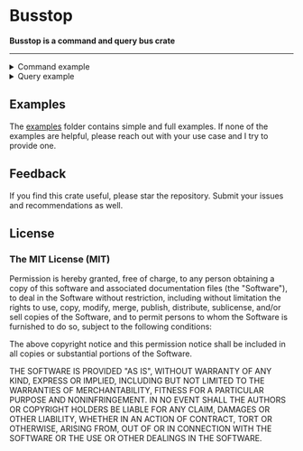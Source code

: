 # Busstop

**Busstop is a command and query bus crate**

---

<details>
<summary>
  Command example
</summary>

```rust
use busstop::{CommandHandler, DispatchableCommand};


#[tokio::main]
async fn main() {
    // 1. Register the handler for "CreateUser" command
    CreateUser::command_handler::<CreateUserHandler>().await;

    // 2. Create an instance of the command
    let cmd = CreateUser {
        email: "james@brown.com".to_string(),
    };

    // 3. Dispatch the command
    cmd.dispatch_command().await;
}


// 4. Create the command struct
#[derive(Debug)]
struct CreateUser {
    pub email: String,
}

// 5. Make the Command dispatchable (see step 3)
impl DispatchableCommand for CreateUser {}


// 6. Create the handler struct
#[derive(Default)]
struct CreateUserHandler;

// 7. Implement the "CommandHandler" trait for this handler
#[busstop::async_trait]
impl CommandHandler for CreateUserHandler {
    async fn handle_command(&self, dc: busstop::DispatchedCommand) -> busstop::DispatchedCommand {
        let command = dc.the_command::<CreateUser>();

        println!("handling 'create user' : {:?}", command.unwrap().email);

        dc
    }
}

```

</details>
<details>
  <summary>
   Query example
  </summary>

```rust
use busstop::{DispatchableQuery, DispatchedQuery, QueryHandler};

#[tokio::main]
async fn main() {

    // 1. Register query handler
    SumOfQuery::query_handler::<HandlerSumOfQuery>().await;

    // 2. Create an instance of the query
    let query = SumOfQuery {
        numbers: vec![2, 4, 6, 8],
    };

    // 3. Dispatch the query
    let result = query.dispatch_query().await;

    // 4. Use the returned value
    if let Some(d) = result {
        println!("Answer returned: {:#?}", d.value::<i32>());
    }
}

// 5. Create a Query Struct
#[derive(Debug)]
struct SumOfQuery {
    pub numbers: Vec<i32>,
}

// 6. Implement the "DispatchableQuery" trait for "SumOfQuery"
impl DispatchableQuery for SumOfQuery {}

// 7. Create a Handler struct
#[derive(Default)]
struct HandlerSumOfQuery;

// 8. Implement "QueryHandler" trait for "HandleSumOfQuery"
#[busstop::async_trait]
impl QueryHandler for HandlerSumOfQuery {
    async fn handle_query(&self, dispatched_query: busstop::DispatchedQuery) -> DispatchedQuery {
        // 9. Get the query instance
        let query = dispatched_query.the_query::<SumOfQuery>(); 

        let sum = if let Some(subject) = query {
            log::info!("summing up: {:?}", subject.numbers);
            subject.numbers.iter().fold(0, |sum, n| sum + n)
        } else {
            0
        };

        println!("handling 'sum of query'. sum: {:?}", &sum);

        // 10. Make sure to set the value to return
        dispatched_query.set_value(sum);

        dispatched_query
    }
}

```

</details>



## Examples
The [examples](https://github.com/shiftrightonce/busstop/tree/main/examples) folder contains simple and full examples. If none of the examples are helpful,
please reach out with your use case and I  try to provide one.


## Feedback
If you find this crate useful, please star the repository. Submit your issues and recommendations as well.

## License

### The MIT License (MIT)

Permission is hereby granted, free of charge, to any person obtaining a copy of this software and associated documentation files (the "Software"), to deal in the Software without restriction, including without limitation the rights to use, copy, modify, merge, publish, distribute, sublicense, and/or sell copies of the Software, and to permit persons to whom the Software is furnished to do so, subject to the following conditions:

The above copyright notice and this permission notice shall be included in all copies or substantial portions of the Software.

THE SOFTWARE IS PROVIDED "AS IS", WITHOUT WARRANTY OF ANY KIND, EXPRESS OR IMPLIED, INCLUDING BUT NOT LIMITED TO THE WARRANTIES OF MERCHANTABILITY, FITNESS FOR A PARTICULAR PURPOSE AND NONINFRINGEMENT. IN NO EVENT SHALL THE AUTHORS OR COPYRIGHT HOLDERS BE LIABLE FOR ANY CLAIM, DAMAGES OR OTHER LIABILITY, WHETHER IN AN ACTION OF CONTRACT, TORT OR OTHERWISE, ARISING FROM, OUT OF OR IN CONNECTION WITH THE SOFTWARE OR THE USE OR OTHER DEALINGS IN THE SOFTWARE.